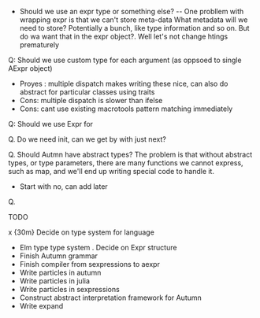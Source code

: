 - Should we use an expr type or something else?
-- One probllem with wrapping expr is that we can't store meta-data
What metadata will we need to store?
Potentially a bunch, like type information and so on.
But do wa want that in the expr object?.
Well let's not change htings prematurely



Q: Should we use custom type for each argument (as oppsoed to single AExpr object)
- Proyes : multiple dispatch makes writing these nice, can also do abstract for particular classes using traits
- Cons: multiple dispatch is slower than ifelse
- Cons: cant use existing macrotools pattern matching immediately

Q: Should we use Expr for 

Q. Do we need init, can we get by with just next?

Q. Should Autmn have abstract types?
The problem is that without abstract types, or type parameters, there are many functions we cannot express,
such as map, and we'll end up writing special code to handle it.

- Start with no, can add later

Q. 

TODO

x {30m} Decide on type system for language
- Elm type type system
. Decide on Expr structure
- Finish Autumn grammar
- Finish compiler from sexpressions to aexpr
- Write particles in autumn
- Write particles in julia
- Write particles in sexpressions 
- Construct abstract interpretation framework for Autumn
- Write expand